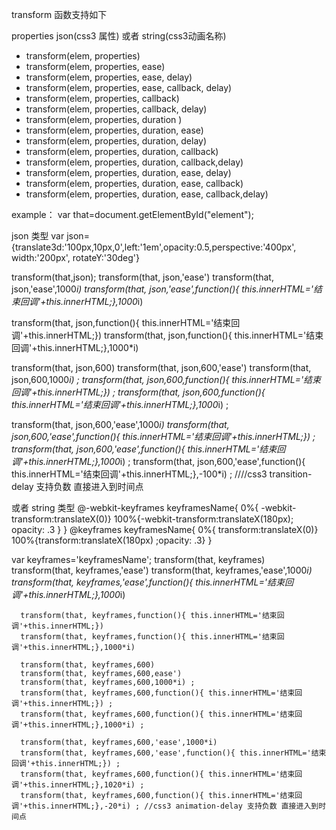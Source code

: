  transform 函数支持如下
 
   properties json(css3 属性)  或者 string(css3动画名称)
   
 * transform(elem, properties)
 * transform(elem, properties, ease)
 * transform(elem, properties, ease, delay)
 * transform(elem, properties, ease, callback, delay)
 * transform(elem, properties, callback)
 * transform(elem, properties, callback, delay)
 * transform(elem, properties, duration )
 * transform(elem, properties, duration, ease)
 * transform(elem, properties, duration, delay)
 * transform(elem, properties, duration, callback)
 * transform(elem, properties, duration, callback,delay)  
 * transform(elem, properties, duration, ease, delay)
 * transform(elem, properties, duration, ease, callback)  
 * transform(elem, properties, duration, ease, callback,delay)

 
 example：
 var that=document.getElementById("element");
 
json 类型
 var json={translate3d:'100px,10px,0',left:'1em',opacity:0.5,perspective:'400px', width:'200px', rotateY:'30deg'}

  transform(that,json);
  transform(that, json,'ease')
  transform(that, json,'ease',1000*i)
  transform(that, json,'ease',function(){ this.innerHTML='结束回调'+this.innerHTML;},1000*i)
                     
  transform(that, json,function(){ this.innerHTML='结束回调'+this.innerHTML;})
  transform(that, json,function(){ this.innerHTML='结束回调'+this.innerHTML;},1000*i)
                     
  transform(that, json,600) 
  transform(that, json,600,'ease')
  transform(that, json,600,1000*i) ;
  transform(that, json,600,function(){ this.innerHTML='结束回调'+this.innerHTML;}) ; 
  transform(that, json,600,function(){ this.innerHTML='结束回调'+this.innerHTML;},1000*i) ;
                     
  transform(that, json,600,'ease',1000*i)
  transform(that, json,600,'ease',function(){ this.innerHTML='结束回调'+this.innerHTML;}) ;
  transform(that, json,600,'ease',function(){ this.innerHTML='结束回调'+this.innerHTML;},1000*i) ;
  transform(that, json,600,'ease',function(){ this.innerHTML='结束回调'+this.innerHTML;},-100*i) ; ////css3 transition-delay 支持负数 直接进入到时间点
  
  或者 string 类型
  @-webkit-keyframes keyframesName{
    0%{ -webkit-transform:translateX(0)}
    100%{-webkit-transform:translateX(180px); opacity: .3 }
} 
@keyframes keyframesName{
    0%{ transform:translateX(0)}
    100%{transform:translateX(180px) ;opacity: .3}
}

  var keyframes='keyframesName';
      transform(that, keyframes)
      transform(that, keyframes,'ease')
      transform(that, keyframes,'ease',1000*i)
      transform(that, keyframes,'ease',function(){ this.innerHTML='结束回调'+this.innerHTML;},1000*i)
                     
      transform(that, keyframes,function(){ this.innerHTML='结束回调'+this.innerHTML;})
      transform(that, keyframes,function(){ this.innerHTML='结束回调'+this.innerHTML;},1000*i)
                     
      transform(that, keyframes,600) 
      transform(that, keyframes,600,ease')
      transform(that, keyframes,600,1000*i) ;
      transform(that, keyframes,600,function(){ this.innerHTML='结束回调'+this.innerHTML;}) ; 
      transform(that, keyframes,600,function(){ this.innerHTML='结束回调'+this.innerHTML;},1000*i) ;
                     
      transform(that, keyframes,600,'ease',1000*i)
      transform(that, keyframes,600,'ease',function(){ this.innerHTML='结束回调'+this.innerHTML;}) ;
      transform(that, keyframes,600,function(){ this.innerHTML='结束回调'+this.innerHTML;},1020*i) ;
      transform(that, keyframes,600,function(){ this.innerHTML='结束回调'+this.innerHTML;},-20*i) ; //css3 animation-delay 支持负数 直接进入到时间点
